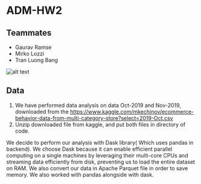 # ADM-HW2

## Teammates
* Gaurav Ramse
* Mirko Lozzi 
* Tran Luong Bang 

![alt text](https://camo.githubusercontent.com/52d83042699755a6287b8aa0e5ada1567fdc4bb890b7dcdf27d4eaaa664546a7/68747470733a2f2f7777772e6e65787472652e69742f77702d636f6e74656e742f75706c6f6164732f323032302f30392f452d636f6d6d657263652d7765622d646576656c6f706d656e742e706e67)

## Data 
1) We have performed data analysis on data Oct-2019 and Nov-2019, downloaded from the https://www.kaggle.com/mkechinov/ecommerce-behavior-data-from-multi-category-store?select=2019-Oct.csv
2) Unzip downloaded file from kaggle, and put both files in directory of code.

We decide to perform our analysis with Dask library( Which uses pandas in backend). We choose Dask because it can enable efficient parallel computing on a single machines by leveraging their multi-core CPUs and streaming data efficiently from disk, preventing us to load the entire dataset on RAM. We also convert our data in Apache Parquet file in order to save memory. We also worked with pandas alongside with dask.

<!--
#### Why we have use Dask
* Dask helps to load huge amount of data in RAM (like lazy loading).
* Eneable parallel computing on a single machine

-->
<!--
#### Folder structure
      We have created main.ipynb file where you can find code to solve research question

-->
